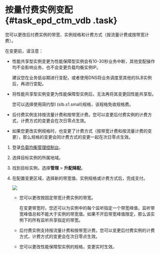 # 按量付费实例变配 {#task_epd_ctm_vdb .task}

您可以更改后付费实例的带宽、实例规格和计费方式（按流量计费或按带宽计费）。

在变更前，请注意：

-   性能共享型实例变更为性能保障型实例会有10-30秒业务中断，其他变配操作均不会影响业务，也不会变更负载均衡实例IP。

    建议您在业务低谷期进行变配，或者使用DNS将业务调度至其他的SLB实例后，再进行变配。

-   将性能共享型实例变更为性能保障型实例后，无法再将其变更回性能共享型。

    您可以选择使用简约型I \(slb.s1.small\)规格，该规格免收规格费。

-   后付费实例支持按流量计费和按带宽计费。您可以变更后付费实例的计费方式，计费方式的变更会在次日零点生效。
-   如果您更改实例规格时，也变更了计费方式（按带宽计费和按流量计费的变更），那么规格的变更会同计费方式的变更一起在次日零点生效。

1.  登录[负载均衡管理控制台](https://slb.console.aliyun.com/slb)。 
2.   选择目标实例的所属地域。 
3.  找到目标实例，选择**管理** \> **升配降配**。 
4.  在配置变更区域，选择新的带宽值、实例规格或计费方式后，完成支付。 

    ![](http://static-aliyun-doc.oss-cn-hangzhou.aliyuncs.com/assets/img/15647/7319_zh-CN.png)

    -   您可以更改按固定带宽计费实例的带宽。

        在变更带宽时，您还可以为实例中的每个监听指定一个带宽峰值，监听带宽峰值总和不能大于实例的带宽值。如果不开启带宽峰值限定，那么该实例下的所有监听共享指定的带宽。

    -   后付费实例支持按流量计费和按带宽计费。您可以变更后付费实例的计费方式，计费方式的变更会在次日零点生效。
    -   您可以更改性能保障型实例的规格，变更实时生效。

